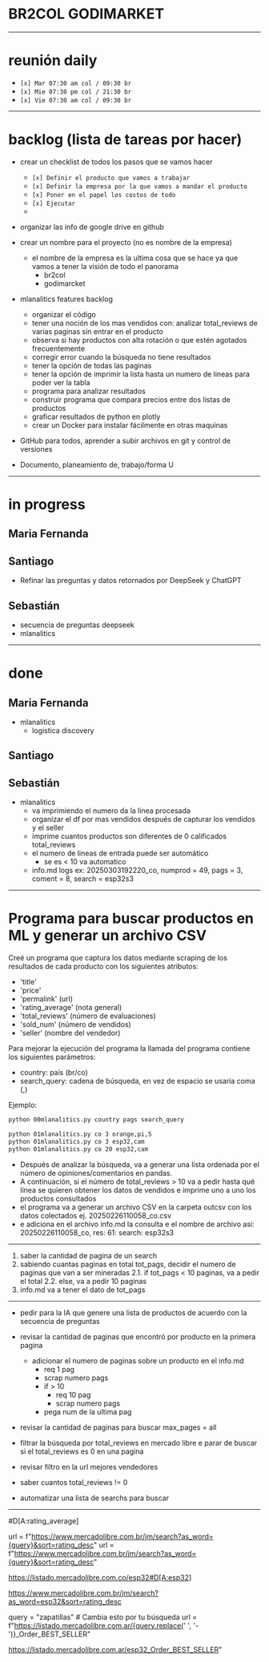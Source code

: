 # BR2COL GODIMARKET


---

# reunión daily

- `[x] Mar 07:30 am col / 09:30 br`
- `[x] Mie 07:30 pm col / 21:30 br`
- `[x] Vie 07:30 am col / 09:30 br`

---

# backlog (lista de tareas por hacer)

- crear un checklist de todos los pasos que se vamos hacer
    - `[x] Definir el producto que vamos a trabajar`
    - `[x] Definir la empresa por la que vamos a mandar el producto`
    - `[x] Poner en el papel los costos de todo`
    - `[x] Ejecutar`
    - <!--`[x] `-->

- organizar las info de google drive en github

- crear un nombre para el proyecto (no es nombre de la empresa)
    - el nombre de la empresa es la ultima cosa que se hace ya que vamos a tener la visión de todo el panorama
        - br2col
        - godimarcket

- mlanalitics features backlog
    - organizar el código
    - tener una noción de los mas vendidos con: analizar total_reviews de varias paginas sin entrar en el producto
    - observa si hay productos con alta rotación o que estén agotados frecuentemente
    - corregir error cuando la búsqueda no tiene resultados
    - tener la opción de todas las paginas
    - tener la opción de imprimir la lista hasta un numero de lineas para poder ver la tabla
    - programa para analizar resultados
    - construir programa que compara precios entre dos listas de productos
    - graficar resultados de python en plotly
    - crear un Docker para instalar fácilmente en otras maquinas

- GitHub para todos, aprender a subir archivos en git y control de versiones

- Documento, planeamiento de, trabajo/forma U

---

# in progress

## Maria Fernanda

## Santiago
- Refinar las preguntas y datos retornados por DeepSeek y ChatGPT

## Sebastián
- secuencia de preguntas deepseek
- mlanalitics

---

# done

## Maria Fernanda
- mlanalitics
    - logística discovery

## Santiago

## Sebastián
- mlanalitics
    - va imprimiendo el numero da la linea procesada
    - organizar el df por mas vendidos después de capturar los vendidos y el seller
    - imprime cuantos productos son diferentes de 0 calificados total_reviews
    - el numero de lineas de entrada puede ser automático
        - se es < 10 va automatico
    - info.md logs ex: 20250303192220_co, numprod = 49, pags = 3, coment = 8, search = esp32s3

---

# Programa para buscar productos en ML y generar un archivo CSV

Creé un programa que captura los datos mediante scraping de los resultados de cada producto con los siguientes atributos:

- 'title'
- 'price'
- 'permalink' (url)
- 'rating_average' (nota general)
- 'total_reviews' (número de evaluaciones)
- 'sold_num' (número de vendidos)
- 'seller' (nombre del vendedor)

Para mejorar la ejecución del programa la llamada del programa contiene los siguientes parámetros:
- country: país (br/co)
- search_query: cadena de búsqueda, en vez de espacio se usaría coma (,)

Ejemplo:
```bash
python 00mlanalitics.py country pags search_query

python 01mlanalitics.py co 3 orange,pi,5
python 01mlanalitics.py co 3 esp32,cam
python 01mlanalitics.py co 20 esp32,cam
```
- Después de analizar la búsqueda, va a generar una lista ordenada por el número de opiniones/comentarios en pandas.
- A continuación, si el número de total_reviews > 10 va a pedir hasta qué línea se quieren obtener los datos de vendidos e imprime uno a uno los productos consultados
- el programa va a generar un archivo CSV en la carpeta outcsv con los datos colectados ej. 20250226110058_co.csv
- e adiciona en el archivo info.md la consulta e el nombre de archivo así: 20250226110058_co, res: 61: search: esp32s3

---

1. saber la cantidad de pagina de un search
2. sabiendo cuantas paginas en total tot_pags, decidir el numero de paginas que van a ser mineradas
2.1. if tot_pags < 10 paginas, va a pedir el total
2.2. else, va a pedir 10 paginas
3. info.md va a tener el dato de tot_pags


---

- pedir para la IA que genere una lista de productos de acuerdo con la secuencia de preguntas

- revisar la cantidad de paginas que encontró por producto en la primera pagina
    - adicionar el numero de paginas sobre un producto en el info.md
        - req 1 pag
        - scrap numero pags
        - if > 10
            - req 10 pag
            - scrap numero pags
        - pega num de la ultima pag


- revisar la cantidad de paginas para buscar max_pages = all

- filtrar la búsqueda por total_reviews en mercado libre e parar de buscar si el total_reviews es 0 en una pagina

- revisar filtro en la url mejores vendedores

- saber cuantos total_reviews != 0

- automatizar una lista de searchs para buscar

---

#D[A:rating_average]

url = f"https://www.mercadolibre.com.br/jm/search?as_word={query}&sort=rating_desc"
url = f"https://www.mercadolibre.com.br/jm/search?as_word={query}&sort=rating_desc"

https://listado.mercadolibre.com.co/esp32#D[A:esp32]

https://www.mercadolibre.com.br/jm/search?as_word=esp32&sort=rating_desc

query = "zapatillas"  # Cambia esto por tu búsqueda
url = f"https://listado.mercadolibre.com.ar/{query.replace(' ', '-')}_Order_BEST_SELLER"

https://listado.mercadolibre.com.ar/esp32_Order_BEST_SELLER"


